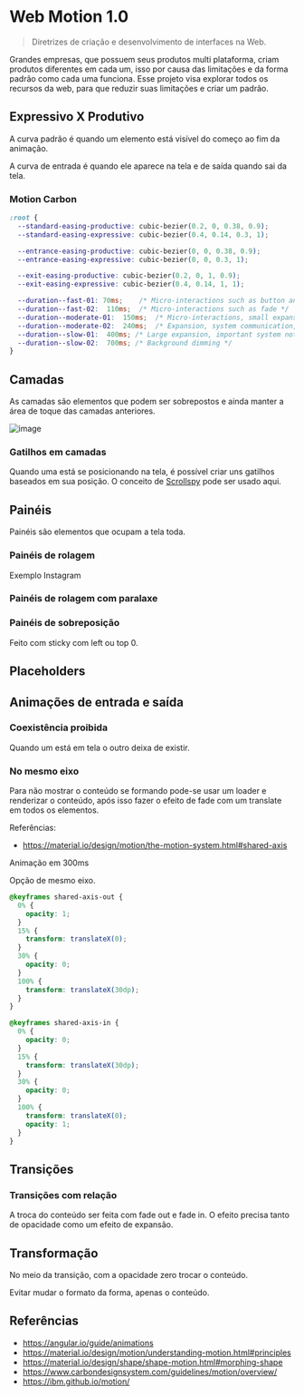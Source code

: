 # Web Motion 1.0

> Diretrizes de criação e desenvolvimento de interfaces na Web.

Grandes empresas, que possuem seus produtos multi plataforma, criam produtos diferentes em cada um, isso por causa das limitações e da forma padrão como cada uma funciona. Esse projeto visa explorar todos os recursos da web, para que reduzir suas limitações e criar um padrão.

## Expressivo X Produtivo

A curva padrão é quando um elemento está visível do começo ao fim da animação.

A curva de entrada é quando ele aparece na tela e de saída quando sai da tela.

### Motion Carbon

```css
:root {
  --standard-easing-productive: cubic-bezier(0.2, 0, 0.38, 0.9);
  --standard-easing-expressive: cubic-bezier(0.4, 0.14, 0.3, 1);

  --entrance-easing-productive: cubic-bezier(0, 0, 0.38, 0.9);
  --entrance-easing-expressive: cubic-bezier(0, 0, 0.3, 1);

  --exit-easing-productive: cubic-bezier(0.2, 0, 1, 0.9);
  --exit-easing-expressive: cubic-bezier(0.4, 0.14, 1, 1);

  --duration--fast-01: 70ms;	/* Micro-interactions such as button and toggle */
  --duration--fast-02:	110ms;	/* Micro-interactions such as fade */
  --duration--moderate-01:	150ms;	/* Micro-interactions, small expansion, short distance movements */
  --duration--moderate-02:	240ms;	/* Expansion, system communication, toast */
  --duration--slow-01:	400ms; /* Large expansion, important system notifications */
  --duration--slow-02:	700ms; /* Background dimming */
}
```

## Camadas

As camadas são elementos que podem ser sobrepostos e ainda manter a área de toque das camadas anteriores.

![image](https://user-images.githubusercontent.com/27368585/126732419-b6891926-28d3-4f60-943b-11bda47e66f9.png)

### Gatilhos em camadas

Quando uma está se posicionando na tela, é possível criar uns gatilhos baseados em sua posição. O conceito de [Scrollspy](https://github.com/jomarcardoso/ovos/tree/master/src/interface/scroll-spy) pode ser usado aqui.

## Painéis

Painéis são elementos que ocupam a tela toda.

### Painéis de rolagem

Exemplo Instagram

### Painéis de rolagem com paralaxe

### Painéis de sobreposição

Feito com sticky com left ou top 0.

## Placeholders

## Animações de entrada e saída

### Coexistência proibida

Quando um está em tela o outro deixa de existir.

### No mesmo eixo

Para não mostrar o conteúdo se formando pode-se usar um loader e renderizar o conteúdo, após isso fazer o efeito de fade com um translate em todos os elementos.

Referências:

- https://material.io/design/motion/the-motion-system.html#shared-axis

Animação em 300ms

Opção de mesmo eixo.

```css
@keyframes shared-axis-out {
  0% {
    opacity: 1;
  }
  15% {
    transform: translateX(0);
  }
  30% {
    opacity: 0;
  }
  100% {
    transform: translateX(30dp);
  }
}

@keyframes shared-axis-in {
  0% {
    opacity: 0;
  }
  15% {
    transform: translateX(30dp);
  }
  30% {
    opacity: 0;
  }
  100% {
    transform: translateX(0);
    opacity: 1;
  }
}
```

## Transições

### Transições com relação

A troca do conteúdo ser feita com fade out e fade in. O efeito precisa tanto de opacidade como um efeito de expansão.

## Transformação

No meio da transição, com a opacidade zero trocar o conteúdo.

Evitar mudar o formato da forma, apenas o conteúdo.

## Referências

- https://angular.io/guide/animations
- https://material.io/design/motion/understanding-motion.html#principles
- https://material.io/design/shape/shape-motion.html#morphing-shape
- https://www.carbondesignsystem.com/guidelines/motion/overview/
- https://ibm.github.io/motion/
